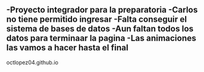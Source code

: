 -Proyecto integrador para la preparatoria
-Carlos no tiene permitido ingresar
-Falta conseguir el sistema de bases de datos 
-Aun faltan todos los datos para terminaar la pagina
-Las animaciones las vamos a hacer hasta el final
-

octlopez04.github.io



